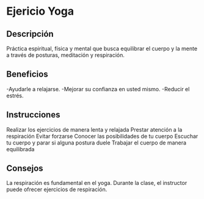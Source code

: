 # Ejericio Yoga

## Descripción

Práctica espiritual, física y mental que busca equilibrar el cuerpo y la mente a través de posturas, meditación y respiración.

## Beneficios

-Ayudarle a relajarse.
-Mejorar su confianza en usted mismo.
-Reducir el estrés.

## Instrucciones

Realizar los ejercicios de manera lenta y relajada
Prestar atención a la respiración
Evitar forzarse
Conocer las posibilidades de tu cuerpo
Escuchar tu cuerpo y parar si alguna postura duele
Trabajar el cuerpo de manera equilibrada

## Consejos

La respiración es fundamental en el yoga. Durante la clase, el instructor puede ofrecer ejercicios de respiración. 
